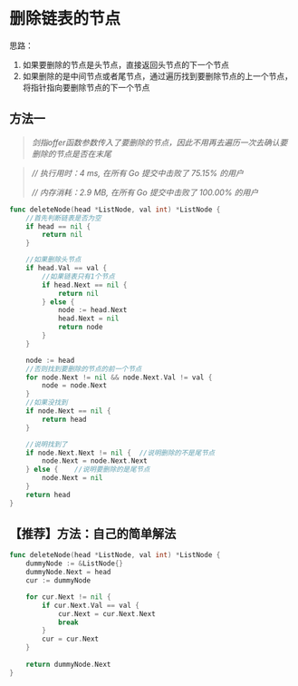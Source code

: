 # 删除链表的节点

思路：

1. 如果要删除的节点是头节点，直接返回头节点的下一个节点
2. 如果删除的是中间节点或者尾节点，通过遍历找到要删除节点的上一个节点，将指针指向要删除节点的下一个节点

## 方法一
> *剑指offer函数参数传入了要删除的节点，因此不用再去遍历一次去确认要删除的节点是否在末尾*

> *// 执行用时：4 ms, 在所有 Go 提交中击败了 75.15% 的用户*
>
> *// 内存消耗：2.9 MB, 在所有 Go 提交中击败了 100.00% 的用户*

```go
func deleteNode(head *ListNode, val int) *ListNode {
	//首先判断链表是否为空
	if head == nil {
		return nil
	}

	//如果删除头节点
	if head.Val == val {
		//如果链表只有1个节点
		if head.Next == nil {
			return nil
		} else {
			node := head.Next
			head.Next = nil
			return node
		}
	}

	node := head
	//否则找到要删除的节点的前一个节点
	for node.Next != nil && node.Next.Val != val {
		node = node.Next
	}
	//如果没找到
	if node.Next == nil {
		return head
	}

	//说明找到了
	if node.Next.Next != nil {  //说明删除的不是尾节点
		node.Next = node.Next.Next
	} else {	//说明要删除的是尾节点
		node.Next = nil
	}
	return head
}
```
## 【推荐】方法：自己的简单解法
```go
func deleteNode(head *ListNode, val int) *ListNode {
	dummyNode := &ListNode{}
	dummyNode.Next = head
	cur := dummyNode

	for cur.Next != nil {
		if cur.Next.Val == val {
			cur.Next = cur.Next.Next
			break
		}
		cur = cur.Next
	}
	
	return dummyNode.Next
}
```